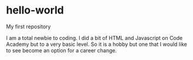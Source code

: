 # hello-world
My first repository

I am a total newbie to coding.  I did a bit of HTML and Javascript on Code Academy but to a very basic level.  So it is a hobby but one that I would like to see become an option for a career change.
